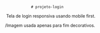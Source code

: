                 # projeto-login


 <img  src="">
 Tela de login responsiva usando mobile first. 


/Imagem usada apenas para fim decorativos.


